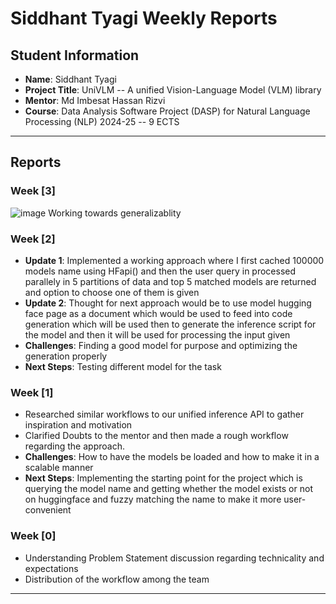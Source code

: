 # Siddhant Tyagi Weekly Reports

## Student Information
- **Name**: Siddhant Tyagi
- **Project Title**: UniVLM -- A unified Vision-Language Model (VLM) library
- **Mentor**: Md Imbesat Hassan Rizvi
- **Course**: Data Analysis Software Project (DASP) for Natural Language Processing (NLP) 2024-25 -- 9 ECTS

---

## Reports
### Week [3] 
![image](https://github.com/user-attachments/assets/15553f25-23f9-4aae-a325-78fc01bcc5fa)
Working towards generalizablity
### Week [2]

- **Update 1**: Implemented a working approach where I first cached 100000 models name using HFapi() and then the user query in processed parallely in 5 partitions of data and top 5 matched models are returned and option to choose one of them is given 
- **Update 2**: Thought for next approach would be to use model hugging face page as a document which would be used to feed into code generation which will be used then to generate the inference script for the model and then it will be used for processing the input given
- **Challenges**: Finding a good model for purpose and optimizing the generation properly
- **Next Steps**: Testing different model for the task

### Week [1]

- Researched similar workflows to our unified inference API to gather inspiration and motivation 
- Clarified Doubts to the mentor and then made a rough workflow regarding the approach.
- **Challenges**: How to have the models be loaded and how to make it in a scalable manner  
- **Next Steps**: Implementing the starting point for the project which is querying the model name and getting whether the model exists or not on huggingface and fuzzy matching the name to make it more user-convenient 

### Week [0]

- Understanding Problem Statement discussion regarding technicality and expectations 
- Distribution of the workflow among the team 

---
